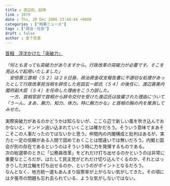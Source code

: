 ```yaml
---
title : 渡辺氏、起用
link : 1079
date : Thu, 28 Dec 2006 23:44:44 +0000
categories : ["時事ニュース"]
tags : ["政治・社会"]
draft : false
author : 倉下忠憲
---
```


<A HREF="http://www.iza.ne.jp/news/newsarticle/politics/politicsit/33201/" TARGET="_blank">首相　浮沈かけた「突破力」 </A><BR><BR><I>「何とも言っても突破力がありますから。行政改革の突破力が必要です。そこを見込んで起用いたしました」<BR>　安倍晋三首相（５２）は２８日昼、政治資金収支報告書に不適切な処理があったとして行政改革担当相を辞任した佐田玄一郎氏（５４）の後任に、渡辺喜美内閣府副大臣（５４）を任命した理由をこう力説した。<BR>　一方、首相官邸で首相から辞令交付を受けた渡辺氏は抜擢された理由について「うーん、まあ、腕力、知力、体力。特に腕力かな」と首相の胸の内を推測してみせた。</I><BR><BR>実際突破力があるのかどうかは知らないが、ここら辺で新しい風を吹き込んでおかないと、ドンドン追い込まれていくことは確かだろう。そういう意味でまあそこそこの人事だったのではないかと思う。仲間内の内閣構成と批判はあるが、実力と一定の信頼がある人間で固めておくことは間違いでは無いだろう。内閣と国会が別の存在であるというのはそういう時に力を発揮するものである。<BR>次の総選挙のときに「公務員改革」をどれだけ打ち出せるのかというのは非常に重要なところだが、はたして民主党がどれだけ切り込んでくるのか、それとはっきりした対立軸を打ち出せるのか、というのがポイントとなるだろう。<BR>なんとなく、地方統一選もあんまり投票率が上がらない気がしてきた。その頃には夕張市の問題も忘れ去られている、ような気がしないではない。<br><br>
